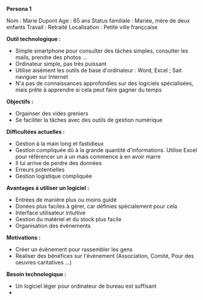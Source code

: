 **Persona 1**

Nom : Marie Dupont
Age : 65 ans
Status familiale : Mariée, mère de deux enfants
Travail : Retraité
Localisation : Petite ville françcaise

**Outil technologique :**
- Simple smartphone pour consulter des tâches simples, consulter les mails, prendre des photos ...
- Ordinateur simple, pas très puissant
- Utilise aisément les outils de base d'ordinateur : Word, Excel ; Sait naviguer sur Internet
- N'a pas de connaissances approfondies sur des logiciels spécialisées, mais prête à apprendre si cela peut faire gagner du temps

**Objectifs :**
- Orgainser des vides greniers
- Se faciliter la tâches avec des outils de gestion numérique

**Difficultées actuelles :**
- Gestion à la main long et fastidieux
- Gestion compliquée dû à la grande quantité d'informations. Utilise Excel pour référencer un à un mais commence à en avoir marre
- Il lui arrive de perdre des données
- Erreurs potentielles
- Gestion logistique compliquée

**Avantages à utiliser un logiciel :**
- Entrées de manière plus ou moins guidé
- Donées plus faciles à gérer,  car définies spécialement pour cela
- Interface utilisateur intuitive
- Gestion du matériel et du stock plus facile
- Organisation des évènements

**Motivations :**
- Créer un évènement pour rassembler les gens
- Réaliser des bénéfices sur l'évènement (Association, Comité, Pour des oeuvres caritatives ...)

**Besoin technologique :**
- Un logiciel léger pour ordinateur de bureau est suffisant
- 